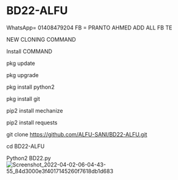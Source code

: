 # BD22-ALFU

WhatsApp= 01408479204
FB = PRANTO AHMED 
ADD ALL FB TE

 NEW CLONING COMMAND 

Install COMMAND 

pkg update

pkg upgrade

pkg install python2

pkg install git

pip2 install mechanize

pip2 install requests

git clone https://github.com/ALFU-SANI/BD22-ALFU.git

cd BD22-ALFU

Python2  BD22.py
![Screenshot_2022-04-02-06-04-43-55_84d3000e3f4017145260f7618db1d683](https://user-images.githubusercontent.com/102530080/161357120-7a4ee52e-1767-4b7a-b4d2-e80d709656d2.jpg)

